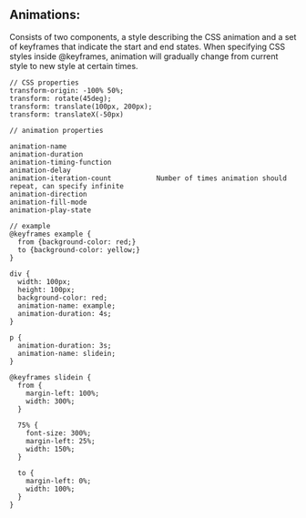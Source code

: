 ## Animations:
Consists of two components, a style describing the CSS animation and a set of keyframes that indicate the start and end states. When specifying CSS styles inside @keyframes, animation will gradually change from current style to new style at certain times.

```
// CSS properties
transform-origin: -100% 50%;
transform: rotate(45deg);
transform: translate(100px, 200px);
transform: translateX(-50px)
```

```
// animation properties

animation-name
animation-duration
animation-timing-function
animation-delay
animation-iteration-count           Number of times animation should repeat, can specify infinite
animation-direction
animation-fill-mode
animation-play-state
```

```
// example
@keyframes example {
  from {background-color: red;}
  to {background-color: yellow;}
}

div {
  width: 100px;
  height: 100px;
  background-color: red;
  animation-name: example;
  animation-duration: 4s;
}
```

```
p {
  animation-duration: 3s;
  animation-name: slidein;
}

@keyframes slidein {
  from {
    margin-left: 100%;
    width: 300%;
  }

  75% {
    font-size: 300%;
    margin-left: 25%;
    width: 150%;
  }

  to {
    margin-left: 0%;
    width: 100%;
  }
}
```
